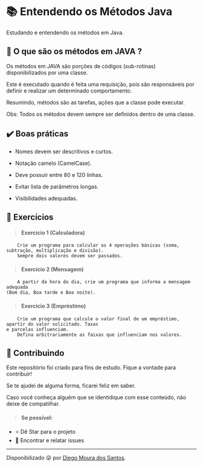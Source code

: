 <h1> 📚 Entendendo os Métodos Java </h1>

<p> Estudando e entendendo os métodos em Java. </p>


<h2> 🤔 O que são os métodos em JAVA ?</h2>
<p>
Os métodos em JAVA são porções de códigos (sub-rotinas) disponibilizados por uma classe.
    
Este é executado quando é feita uma requisição, pois são responsáveis por definir e realizar um 
determinado comportamento.
      
Resumindo, métodos são as tarefas, ações que a classe pode executar.
    
Obs: Todos os métodos devem sempre ser definidos dentro de uma classe.
</p>

<h2> ✔️ Boas práticas</h2>

<p>
    
  - Nomes devem ser descritivos e curtos.
    
  - Notação camelo (CamelCase).
    
  - Deve possuir entre 80 e 120 linhas.
    
  - Evitar lista de parâmetros longas.
    
  - Visibilidades adequadas.
</p>

<h2>🤯 Exercícios</h2>

> <h4>Exercício 1 (Calculadora)</h4>

```shell
    Crie um programa para calcular as 4 operações básicas (soma, subtração, multiplicação e divisão).
    Sempre dois valores devem ser passados.
```

> <h4>Exercício 2 (Mensagem)</h4>

```shell
    A partir da hora do dia, crie um programa que informa a mensagem adequada 
(Bom dia, Boa tarde e Boa noite).
```

> <h4>Exercício 3 (Empréstimo)</h4>

```shell
    Crie um programa que calcule o valor final de um empréstimo, apartir do valor solicitado. Taxas 
e parcelas influenciam.
    Defina arbitrariamente as faixas que influenciam nos valores.
```

<h2> 🤝 Contribuindo </h2>

<p>
Este repositório foi criado para fins de estudo. Fique a vontade para contribuir!
    
Se te ajudei de alguma forma, ficarei feliz em saber. 
    
Caso você conheça alguém que se identidique com esse conteúdo, não deixe de compatilhar.
</br>

> <h4>Se possível:</h4>
- ⭐️ Dê Star para o projeto
- 🐛 Encontrar e relatar issues
</p>



------------
Disponibilizado 😜 por [Diego Moura dos Santos](https://www.linkedin.com/in/diegomouradossantos/).
